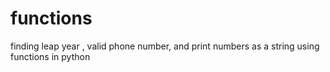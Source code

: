 # functions
finding leap year , valid phone number, and print numbers as a string using functions in python
